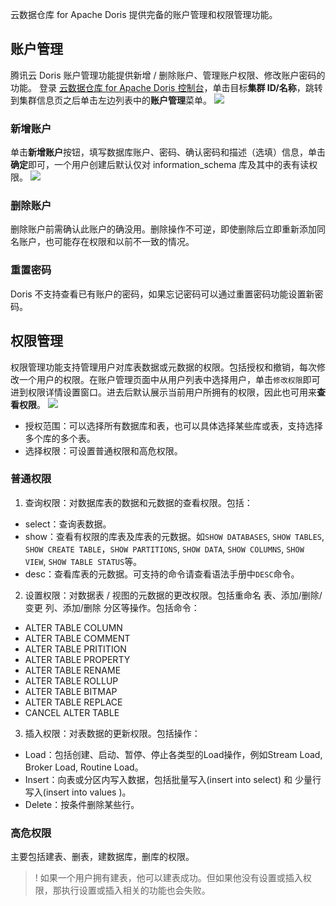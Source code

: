 云数据仓库 for Apache Doris 提供完备的账户管理和权限管理功能。

## 账户管理
腾讯云 Doris 账户管理功能提供新增 / 删除账户、管理账户权限、修改账户密码的功能。
登录 [云数据仓库 for Apache Doris 控制台](https://console.cloud.tencent.com/cdwdoris)，单击目标**集群 ID/名称**，跳转到集群信息页之后单击左边列表中的**账户管理**菜单。
![](https://qcloudimg.tencent-cloud.cn/raw/3c076b9931ca9d4370ab0b41ce3dcc72.png)

### 新增账户
单击**新增账户**按钮，填写数据库账户、密码、确认密码和描述（选填）信息，单击**确定**即可，一个用户创建后默认仅对 information_schema 库及其中的表有读权限。
![](https://qcloudimg.tencent-cloud.cn/raw/25acdc007cca212d1a73e22841983aba.png)

### 删除账户
删除账户前需确认此账户的确没用。删除操作不可逆，即使删除后立即重新添加同名账户，也可能存在权限和以前不一致的情况。

### 重置密码
Doris 不支持查看已有账户的密码，如果忘记密码可以通过重置密码功能设置新密码。

## 权限管理
权限管理功能支持管理用户对库表数据或元数据的权限。包括授权和撤销，每次修改一个用户的权限。在账户管理页面中从用户列表中选择用户，单击`修改权限`即可进到权限详情设置窗口。进去后默认展示当前用户所拥有的权限，因此也可用来**查看权限**。
![](https://qcloudimg.tencent-cloud.cn/raw/3c4bd57f96b1e7beb9680894ff9827d6.png)
- 授权范围：可以选择所有数据库和表，也可以具体选择某些库或表，支持选择多个库的多个表。
- 选择权限：可设置普通权限和高危权限。

### 普通权限
1. 查询权限：对数据库表的数据和元数据的查看权限。包括：
  - select：查询表数据。
  - show：查看有权限的库表及库表的元数据。如`SHOW DATABASES`, `SHOW TABLES`, `SHOW CREATE TABLE`，`SHOW PARTITIONS`, `SHOW DATA`, `SHOW COLUMNS`, `SHOW VIEW`, `SHOW TABLE STATUS`等。
  - desc：查看库表的元数据。可支持的命令请查看语法手册中`DESC`命令。
2. 设置权限：对数据表 / 视图的元数据的更改权限。包括重命名 表、添加/删除/变更 列、添加/删除 分区等操作。包括命令：
  - ALTER TABLE COLUMN
  - ALTER TABLE COMMENT
  - ALTER TABLE PRITITION
  - ALTER TABLE PROPERTY
  - ALTER TABLE RENAME
  - ALTER TABLE ROLLUP
  - ALTER TABLE BITMAP
  - ALTER TABLE REPLACE
  - CANCEL ALTER TABLE
3. 插入权限：对表数据的更新权限。包括操作：
  - Load：包括创建、启动、暂停、停止各类型的Load操作，例如Stream Load, Broker Load, Routine Load。
  - Insert：向表或分区内写入数据，包括批量写入(insert into select) 和 少量行写入(insert into values )。
  - Delete：按条件删除某些行。

### 高危权限
主要包括建表、删表，建数据库，删库的权限。
>! 如果一个用户拥有建表，他可以建表成功。但如果他没有设置或插入权限，那执行设置或插入相关的功能也会失败。
